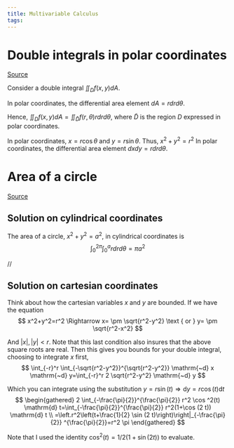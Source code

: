 ```yaml
---
title: Multivariable Calculus
tags:
---
```


# Double integrals in polar coordinates

[Source](http://www.leadinglesson.com/double-integrals-in-polar-coordinates)

Consider a double integral $\iint_D f(x, y) d A$.

In polar coordinates, the differential area element $d A=r d r d \theta$.

Hence, $\iint_D f(x, y) d A=\iint_{\tilde{D}} f(r, \theta) r d r d \theta$, where $\tilde{D}$ is the region $D$ expressed in polar coordinates.



In polar coordinates, $x=r \cos \theta$ and $y=r \sin \theta$. Thus, $x^2+y^2=r^2$ In polar coordinates, the differential area element $d x d y=r d r d \theta$.

# Area of a circle

[Source](https://math.stackexchange.com/a/1863343)

## Solution on cylindrical coordinates

The area of a circle, $x^2+y^2=a^2$, in cylindrical coordinates is
$$
\int_0^{2 \pi} \int_0^a r d r d \theta=\pi a^2
$$



//

## Solution on cartesian coordinates

Think about how the cartesian variables $x$ and $y$ are bounded. If we have the equation
$$
x^2+y^2=r^2 \Rightarrow x= \pm \sqrt{r^2-y^2} \text { or } y= \pm \sqrt{r^2-x^2}
$$

And $|x|,|y|<r$. Note that this last condition also insures that the above square roots are real. Then this gives you bounds for your double integral, choosing to integrate $x$ first,
$$
\int_{-r}^r \int_{-\sqrt{r^2-y^2}}^{\sqrt{r^2-y^2}} \mathrm{~d} x \mathrm{~d} y=\int_{-r}^r 2 \sqrt{r^2-y^2} \mathrm{~d} y
$$

Which you can integrate using the substitution $y=r \sin (t) \Rightarrow \mathrm{d} y=r \cos (t) \mathrm{d} t$
$$
\begin{gathered}
2 \int_{-\frac{\pi}{2}}^{\frac{\pi}{2}} r^2 \cos ^2(t) \mathrm{d} t=\int_{-\frac{\pi}{2}}^{\frac{\pi}{2}} r^2(1+\cos (2 t)) \mathrm{d} t \\
=\left.r^2\left(t+\frac{1}{2} \sin (2 t)\right)\right|_{-\frac{\pi}{2}} ^{\frac{\pi}{2}}=r^2 \pi
\end{gathered}
$$

Note that I used the identity $\cos ^2(t)=1 / 2(1+\sin (2 t))$ to evaluate.
